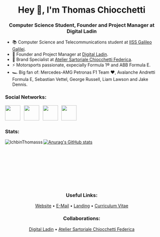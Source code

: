 <!-- Header -->
<h1 align="center">Hey 👋, I'm Thomas Chiocchetti</h1>
<h3 align="center">Computer Science Student, Founder and Project Manager at Digital Ladin</h1>

<!-- Bio -->
- 📚 Computer Science and Telecommunications student at <a href="http://iisgalilei.eu">IISS Galileo Galilei</a>.
- 🌱 Founder and Project Manager at <a href="https://digital-ladin.com">Digital Ladin</a>.
- 💼 Brand Specialist at <a href="https://sartoriatelierfc.com">Atelier Sartoriale Chiocchetti Federica</a>.
- ⚡ Motorsports passionate, expecially Formula 1&reg; and ABB Formula E.
- 🏎 Big fan of: Mercedes-AMG Petronas F1 Team ❤, Avalanche Andretti Formula E, Sebastian Vettel, George Russell, Liam Lawson and Jake Dennis.

<!-- Social Networks -->
<h3 align="left">Social Networks:</h3>
<a href="https://www.instagram.com/thomaschiocchetti" target="_blank"><img src="https://cdn2.iconfinder.com/data/icons/social-icons-33/128/Instagram-1024.png" width="50px" height="50px"></a>&nbsp;&nbsp;
<a href="https://linkedin.com/in/chiocchetti" target="_blank"><img src="https://cdn2.iconfinder.com/data/icons/social-media-2285/512/1_Linkedin_unofficial_colored_svg-1024.png" width="50px" height="50px"></a>&nbsp;&nbsp;
<a href="https://twitch.tv/ichbinthomasss" target="_blank"><img src="https://cdn4.iconfinder.com/data/icons/logos-and-brands/512/343_Twitch_logo-1024.png" width="50px" height="50px"></a>&nbsp;&nbsp;
<a href="https://t.me/thomaschiocchetti" target="_blank"><img src="https://cdn3.iconfinder.com/data/icons/social-icons-33/512/Telegram-1024.png" width="50px" height="50px"></a>

<!-- Github related stuff -->
<br>
<div class="github-related-things">
<h3 align="left">Stats:</h3>

[![Anurag's GitHub stats](https://github-readme-stats.vercel.app/api?username=IchbinThomasss)](https://github.com/anuraghazra/github-readme-stats) &nbsp; <img align="left" src="https://github-readme-stats.vercel.app/api/top-langs?username=IchbinThomasss&show_icons=true&locale=en&layout=compact" alt="IchbinThomasss"/>
</div>
<br><br><br><br><br><br><br>
<!-- Useful Links -->
<div class="useful-links">
<h3 align="center">Useful Links:</h3>
<p align="center"><a href="https://thomaschiocchetti.de?utm_source=github&utm_medium=link&utm_campaign=social-campaign">Website</a> • <a href="mailto:info@thomaschiocchetti.de">E-Mail</a> • <a href="https://thomaschiocchetti.de/landing">Landing</a> • <a href="https://thomaschiocchetti.de/en/europass.pdf">Curriculum Vitae</a></p>
</div>
<!-- Collaborations -->
<h3 align="center">Collaborations:</h3>
<p align="center"><a href="https://digital-ladin.com?utm_source=thomaschiocchetti_github&utm_medium=link&utm_campaign=collaborations-campaign">Digital Ladin</a> • <a href="https://sartoriatelierfc.com?utm_source=thomaschiocchetti_github&utm_medium=link&utm_campaign=collaborations-campaign">Atelier Sartoriale Chiocchetti Federica</a>
